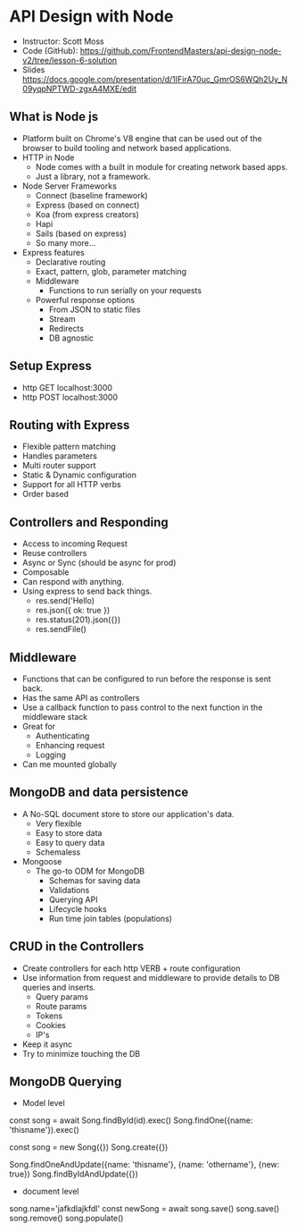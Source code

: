 # API Design with Node

* Instructor: Scott Moss
* Code (GitHub): <https://github.com/FrontendMasters/api-design-node-v2/tree/lesson-6-solution>
* Slides <https://docs.google.com/presentation/d/1IFirA70uc_GmrOS6WQh2Uy_N09yqpNPTWD-zgxA4MXE/edit>

## What is Node js

* Platform built on Chrome's V8 engine that can be used out of the browser to build tooling and network based applications.
* HTTP in Node
  * Node comes with a built in module for creating network based apps.
  * Just a library, not a framework.
* Node Server Frameworks
  * Connect (baseline framework)
  * Express (based on connect)
  * Koa (from express creators)
  * Hapi
  * Sails (based on express)
  * So many more...
* Express features
  * Declarative routing
  * Exact, pattern, glob, parameter matching
  * Middleware
    * Functions to run serially on your requests
  * Powerful response options
    * From JSON to static files
    * Stream
    * Redirects
    * DB agnostic

## Setup Express

* http GET localhost:3000
* http POST localhost:3000

## Routing with Express

* Flexible pattern matching
* Handles parameters
* Multi router support
* Static & Dynamic configuration
* Support for all HTTP verbs
* Order based

## Controllers and Responding

* Access to incoming Request
* Reuse controllers
* Async or Sync (should be async for prod)
* Composable
* Can respond with anything.
* Using express to send back things.
  * res.send('Hello)
  * res.json({ ok: true })
  * res.status(201).json({})
  * res.sendFile()

## Middleware

* Functions that can be configured to run before the response is sent back.
* Has the same API as controllers
* Use a callback function to pass control to the next function in the middleware stack
* Great for
  * Authenticating
  * Enhancing request
  * Logging
* Can me mounted globally

## MongoDB and data persistence

* A No-SQL document store to store our application's data.
  * Very flexible
  * Easy to store data
  * Easy to query data
  * Schemaless
* Mongoose
  * The go-to ODM for MongoDB
    * Schemas for saving data
    * Validations
    * Querying API
    * Lifecycle hooks
    * Run time join tables (populations)

## CRUD in the Controllers

* Create controllers for each http VERB + route configuration
* Use information from request and middleware to provide details to DB queries and inserts.
  * Query params
  * Route params
  * Tokens
  * Cookies
  * IP's
* Keep it async
* Try to minimize touching the DB

## MongoDB Querying

* Model level

const song = await Song.findById(id).exec()
Song.findOne({name: 'thisname'}).exec()

const song = new Song({})
Song.create({})

Song.findOneAndUpdate({name: 'thisname'}, {name: 'othername'}, {new: true})
Song.findByIdAndUpdate({})

* document level

song.name='jafkdlajkfdl'
const newSong = await song.save()
song.save()
song.remove()
song.populate()